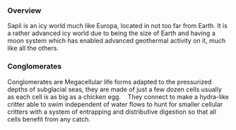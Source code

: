 ### Overview

Sapli is an icy world much like Europa, located in not too far from Earth.  It is a rather advanced icy world due to being the size of Earth and having a moon system which has enabled advanced geothermal activity on it, much like all the others.

### Conglomerates

Conglomerates are Megacellular life forms adapted to the pressurized depths of subglacial seas, they are made of just a few dozen cells usually as each cell is as big as a chicken egg.    They connect to make a hydra-like critter able to swim independent of water flows to hunt for smaller cellular critters with a system of entrapping and distributive digestion so that all cells benefit from any catch.  
